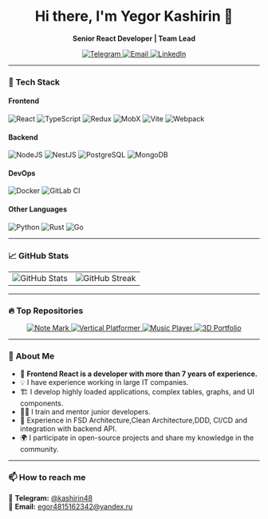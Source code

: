 <h1 align="center">Hi there, I'm Yegor Kashirin 👋</h1>

<p align="center">
  <b>Senior React Developer | Team Lead</b>
</p>

<p align="center">
  <a href="https://t.me/kashirin48">
    <img src="https://img.shields.io/badge/Telegram-@kashirin48-blue?logo=telegram&style=flat" alt="Telegram">
  </a>
  <a href="mailto:kashirin.yegor@gmail.com">
    <img src="https://img.shields.io/badge/Email-kashirin.yegor%40gmail.com-D14836?logo=gmail&style=flat" alt="Email">
  </a>
  <a href="https://www.linkedin.com/in/yegor-kashirin/">
    <img src="https://img.shields.io/badge/LinkedIn-Yegor%20Kashirin-0077B5?logo=linkedin&logoColor=white&style=flat" alt="LinkedIn">
  </a>
</p>

---

### 🚀 **Tech Stack**
#### **Frontend**
![React](https://img.shields.io/badge/React-20232A?style=flat&logo=react&logoColor=61DAFB)
![TypeScript](https://img.shields.io/badge/TypeScript-007ACC?style=flat&logo=typescript&logoColor=white)
![Redux](https://img.shields.io/badge/Redux-764ABC?style=flat&logo=redux&logoColor=white)
![MobX](https://img.shields.io/badge/MobX-FF9955?style=flat&logo=mobx&logoColor=white)
![Vite](https://img.shields.io/badge/Vite-646CFF?style=flat&logo=vite&logoColor=white)
![Webpack](https://img.shields.io/badge/Webpack-8DD6F9?style=flat&logo=webpack&logoColor=white)

#### **Backend**
![NodeJS](https://img.shields.io/badge/Node.js-43853D?style=flat&logo=node.js&logoColor=white)
![NestJS](https://img.shields.io/badge/NestJS-E0234E?style=flat&logo=nestjs&logoColor=white)
![PostgreSQL](https://img.shields.io/badge/PostgreSQL-336791?style=flat&logo=postgresql&logoColor=white)
![MongoDB](https://img.shields.io/badge/MongoDB-4EA94B?style=flat&logo=mongodb&logoColor=white)

#### **DevOps**
![Docker](https://img.shields.io/badge/Docker-2496ED?style=flat&logo=docker&logoColor=white)
![GitLab CI](https://img.shields.io/badge/GitLab_CI-FC6D26?style=flat&logo=gitlab&logoColor=white)

#### **Other Languages**
![Python](https://img.shields.io/badge/Python-3776AB?style=flat&logo=python&logoColor=white)
![Rust](https://img.shields.io/badge/Rust-000000?style=flat&logo=rust&logoColor=white)
![Go](https://img.shields.io/badge/Go-00ADD8?style=flat&logo=go&logoColor=white)

---

### 📈 **GitHub Stats**
<table>
  <tr>
    <td valign="top">
      <img src="https://github-readme-stats.vercel.app/api?username=Kashirin-Yegor&show_icons=true&theme=default&count_private=true" alt="GitHub Stats">
    </td>
    <td valign="top">
      <img src="https://github-readme-stats.vercel.app/api/top-langs/?username=Kashirin-Yegor&layout=compact&theme=default" alt="GitHub Streak">
    </td>
  </tr>
</table>

---

### 🔥 **Top Repositories**
<p align="center">
  <a href="https://github.com/Kashirin-Yegor/note-mark">
    <img src="https://github-readme-stats.vercel.app/api/pin/?username=Kashirin-Yegor&repo=note-mark&theme=default" alt="Note Mark">
  </a>
  <a href="https://github.com/Kashirin-Yegor/vertical-platformer">
    <img src="https://github-readme-stats.vercel.app/api/pin/?username=Kashirin-Yegor&repo=vertical-platformer&theme=default" alt="Vertical Platformer">
  </a>
  <a href="https://github.com/Kashirin-Yegor/music-player-front">
    <img src="https://github-readme-stats.vercel.app/api/pin/?username=Kashirin-Yegor&repo=music-player-front&theme=default" alt="Music Player">
  </a>
  <a href="https://github.com/Kashirin-Yegor/3d_portfolio">
    <img src="https://github-readme-stats.vercel.app/api/pin/?username=Kashirin-Yegor&repo=3d_portfolio&theme=default" alt="3D Portfolio">
  </a>
</p>

---

### 📌 **About Me**
- 🔭 **Frontend React is a developer with more than 7 years of experience.**  
- 💡 I have experience working in large IT companies.  
- 🏗  I develop highly loaded applications, complex tables, graphs, and UI components.  
- 👨‍🏫 I train and mentor junior developers.  
- 🎯 Experience in FSD Architecture,Clean Architecture,DDD, CI/CD and integration with backend API.  
- 🌍 I participate in open-source projects and share my knowledge in the community.

---

### 📫 **How to reach me**
📩 **Telegram:** [@kashirin48](https://t.me/kashirin48)  
📧 **Email:** egor4815162342@yandex.ru  
